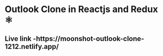 # Outlook Clone in Reactjs and Redux ⚛️
<h2>Live link -https://moonshot-outlook-clone-1212.netlify.app/ </h2>
